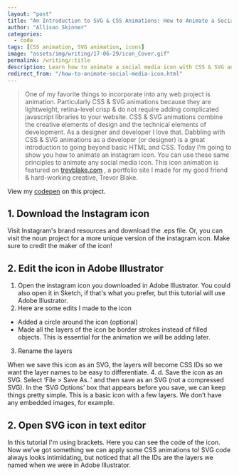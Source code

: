 ```yaml
---
layout: "post"
title: "An Introduction to SVG & CSS Animations: How to Animate a Social Media Icon"
author: "Allison Skinner"
categories:
  - code
tags: [CSS animation, SVG animation, icons]
image: "assets/img/writing/17-06-29/icon_Cover.gif"
permalink: /writing/:title
description: Learn how to animate a social media icon with CSS & SVG animations
redirect_from: "/how-to-animate-social-media-icon.html"
---
```

>One of my favorite things to incorporate into any web project is animation. Particularly CSS & SVG animations because they are lightweight, retina-level crisp & do not require adding complicated javascript libraries to your website. CSS & SVG animations combine the creative elements of design and the technical elements of development. As a designer and developer I love that. Dabbling with CSS & SVG animations as a developer (or designer) is a great introduction to going beyond basic HTML and CSS. Today I’m going to show you how to animate an instagram icon. You can use these same principles to animate any social media icon. This icon animation is featured on [trevblake.com](trevblake.com) , a portfolio site I made for my good friend & hard-working creative, Trevor Blake.

View my [codepen](https://codepen.io/adskinner/pen/eRyygL) on this project.

## 1. Download the Instagram icon
Visit Instagram's brand resources and download the .eps file. Or, you can visit the noun project for a more unique version of the instagram icon. Make sure to credit the maker of the icon!

## 2. Edit the icon in Adobe Illustrator
1. Open the instagram icon you downloaded in Adobe Illustrator. You could also open it in Sketch, if that's what you prefer, but this tutorial will use Adobe Illustrator.
2. Here are some edits I made to the icon
  - Added a circle around the icon (optional)
  - Made all the layers of the icon be border strokes instead of filled objects. This is essential for the animation we will be adding later.
3. Rename the layers

When we save this icon as an SVG, the layers will become CSS IDs so we want the layer names to be easy to differentiate.
4. d. Save the icon as an SVG. Select ‘File > Save As..’ and then save as an SVG (not a compressed SVG). In the ‘SVG Options’ box that appears before you save, we can keep things pretty simple. This is a basic icon with a few layers. We don’t have any embedded images, for example.

## 2. Open SVG icon in text editor
In this tutorial I'm using brackets. Here you can see the code of the icon. Now we’ve got something we can apply some CSS animations to!
SVG code always looks intimidating, but noticed that all the IDs are the layers we named when we were in Adobe Illustrator.
